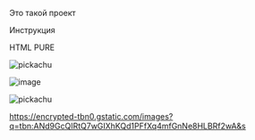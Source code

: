 Это такой проект 

Инструкция

HTML PURE

![pickachu](https://github.com/user-attachments/assets/9ac8d797-afb9-4109-9d96-36ebe02e66de)


![image](https://github.com/user-attachments/assets/2719d38f-8cfe-449e-bedb-16f5988d6c5f)

![pickachu](https://github.com/user-attachments/assets/da84c2ff-bf4b-4551-a1a9-a3a8a796147e)

https://encrypted-tbn0.gstatic.com/images?q=tbn:ANd9GcQIRtQ7wGIXhKQd1PFfXq4mfGnNe8HLBRf2wA&s
